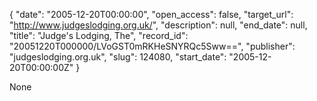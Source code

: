 {
  "date": "2005-12-20T00:00:00", 
  "open_access": false, 
  "target_url": "http://www.judgeslodging.org.uk/", 
  "description": null, 
  "end_date": null, 
  "title": "Judge's Lodging, The", 
  "record_id": "20051220T000000/LVoGST0mRKHeSNYRQc5Sww==", 
  "publisher": "judgeslodging.org.uk", 
  "slug": 124080, 
  "start_date": "2005-12-20T00:00:00Z"
}

None
